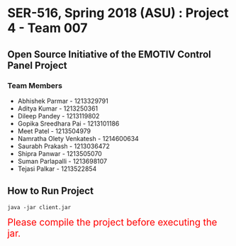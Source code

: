 # SER-516, Spring 2018 (ASU) : Project 4 - Team 007

## Open Source Initiative of the EMOTIV Control Panel Project

### Team Members

* Abhishek Parmar - 1213329791
* Aditya Kumar - 1213250361
* Dileep Pandey - 1213119802
* Gopika Sreedhara Pai - 1213101186
* Meet Patel - 1213504979
* Namratha Olety Venkatesh - 1214600634
* Saurabh Prakash - 1213036472
* Shipra Panwar - 1213505070
* Suman Parlapalli - 1213698107
* Tejasi Palkar - 1213522854


## How to Run Project

    java -jar client.jar
    
<div style="color:red;font-size:1.5em;">Please compile the project before executing the jar.</div>
